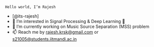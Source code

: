```
Hello world, I’m Rajesh

```

-  [@its-rajesh]
- 👀 I’m interested in Signal Processing & Deep Learning 💞️
- 🌱 I’m currently working on Music Source Separation (MSS) problem
- 📫 Reach me by rajesh.krsk@gmail.com or s21005@students.iitmandi.ac.in

<!---
its-rajesh/its-rajesh is a ✨ special ✨ repository because its `README.md` (this file) appears on your GitHub profile.
You can click the Preview link to take a look at your changes.
--->
